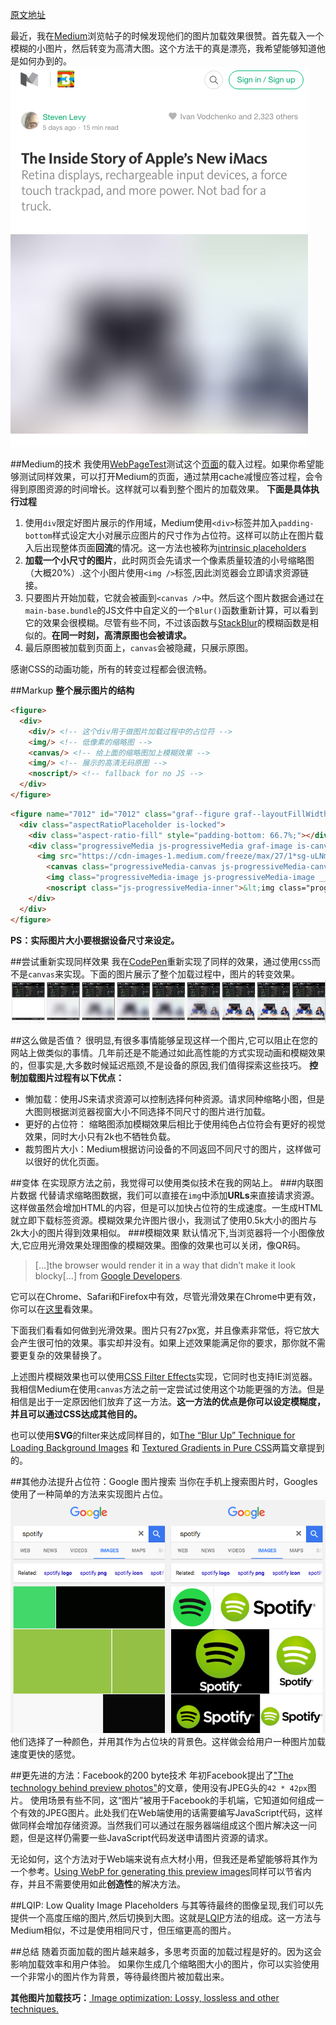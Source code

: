 [原文地址](https://jmperezperez.com/medium-image-progressive-loading-placeholder/)

最近，我在[Medium]()浏览帖子的时候发现他们的图片加载效果很赞。首先载入一个模糊的小图片，然后转变为高清大图。这个方法干的真是漂亮，我希望能够知道他是如何办到的。![medium-placeholder.png](resources/C4B1AEAA770FB1F8F8DBBB944CA02342.png)

##Medium的技术
我使用[WebPageTest]()测试这个[页面](https://medium.com/backchannel/exclusive-why-apple-is-still-sweating-the-details-on-imac-531a95e50c91)的载入过程。如果你希望能够测试同样效果，可以打开Medium的页面，通过禁用cache减慢应答过程，会令得到原图资源的时间增长。这样就可以看到整个图片的加载效果。
**下面是具体执行过程**
1. 使用`div`限定好图片展示的作用域，Medium使用`<div>`标签并加入`padding-bottom`样式设定大小对展示应图片的尺寸作为占位符。这样可以防止在图片载入后出现整体页面**回流**的情况。这一方法也被称为[intrinsic placeholders](http://daverupert.com/2015/12/intrinsic-placeholders-with-picture/)
2. **加载一个小尺寸的图片**，此时网页会先请求一个像素质量较渣的小号缩略图（大概20%）.这个小图片使用`<img />`标签,因此浏览器会立即请求资源链接。
3. 只要图片开始加载，它就会被画到`<canvas />`中。然后这个图片数据会通过在`main-base.bundle`的JS文件中自定义的一个`Blur()`函数重新计算，可以看到它的效果会很模糊。尽管有些不同，不过该函数与[StackBlur]()的模糊函数是相似的。**在同一时刻，高清原图也会被请求。**
4. 最后原图被加载到页面上，`canvas`会被隐藏，只展示原图。

感谢CSS的动画功能，所有的转变过程都会很流畅。

##Markup
**整个展示图片的结构**
```HTML
<figure>
  <div>
    <div/> <!-- 这个div用于做图片加载过程中的占位符 -->
    <img/> <!-- 低像素的缩略图 -->
    <canvas/> <!-- 给上面的缩略图加上模糊效果 -->
    <img/> <!-- 展示的高清无码原图 -->
    <noscript/> <!-- fallback for no JS -->
  </div>
</figure>
```

```HTML
<figure name="7012" id="7012" class="graf--figure graf--layoutFillWidth graf-after--h4">
  <div class="aspectRatioPlaceholder is-locked">
    <div class="aspect-ratio-fill" style="padding-bottom: 66.7%;"></div>
    <div class="progressiveMedia js-progressiveMedia graf-image is-canvasLoaded is-imageLoaded" data-image-id="1*sg-uLNm73whmdOgKlrQdZA.jpeg" data-width="2000" data-height="1333" data-scroll="native">
      <img src="https://cdn-images-1.medium.com/freeze/max/27/1*sg-uLNm73whmdOgKlrQdZA.jpeg?q=20" crossorigin="anonymous" class="progressiveMedia-thumbnail js-progressiveMedia-thumbnail">
        <canvas class="progressiveMedia-canvas js-progressiveMedia-canvas" width="75" height="47"></canvas>
        <img class="progressiveMedia-image js-progressiveMedia-image __web-inspector-hide-shortcut__" data-src="https://cdn-images-1.medium.com/max/1800/1*sg-uLNm73whmdOgKlrQdZA.jpeg" src="https://cdn-images-1.medium.com/max/1800/1*sg-uLNm73whmdOgKlrQdZA.jpeg">
        <noscript class="js-progressiveMedia-inner">&lt;img class="progressiveMedia-noscript js-progressiveMedia-inner" src="https://cdn-images-1.medium.com/max/1800/1*sg-uLNm73whmdOgKlrQdZA.jpeg"&gt;</noscript>
    </div>
  </div>
</figure>
```
**PS：实际图片大小要根据设备尺寸来设定。**

##尝试重新实现同样效果
我在[CodePen](http://codepen.io/jmperez/pen/yYjPER)重新实现了同样的效果，通过使用`CSS`而不是`canvas`来实现。下面的图片展示了整个加载过程中，图片的转变效果。
![medium-codepen.png](resources/696FCA181E755D5A905F1F83DAFD5DAD.png)

##这么做是否值？
很明显,有很多事情能够呈现这样一个图片,它可以阻止在您的网站上做类似的事情。几年前还是不能通过如此高性能的方式实现动画和模糊效果的，但事实是,大多数时候延迟瓶颈,不是设备的原因,我们值得探索这些技巧。
**控制加载图片过程有以下优点：**
* 懒加载：使用JS来请求资源可以控制选择何种资源。请求同种缩略小图，但是大图则根据浏览器视窗大小不同选择不同尺寸的图片进行加载。
* 更好的占位符： 缩略图添加模糊效果后相比于使用纯色占位符会有更好的视觉效果，同时大小只有2k也不牺牲负载。
* 裁剪图片大小：Medium根据访问设备的不同返回不同尺寸的图片，这样做可以很好的优化页面。

##变体
在实现原方法之前，我觉得可以使用类似技术在我的网站上。
###内联图片数据
代替请求缩略图数据，我们可以直接在`img`中添加**URLs**来直接请求资源。这样做虽然会增加HTML的内容，但是可以加快占位符的生成速度。一生成HTML就立即下载标签资源。模糊效果允许图片很小，我测试了使用0.5k大小的图片与2k大小的图片得到效果相似。
###模糊效果
默认情况下,当浏览器将一个小图像放大,它应用光滑效果处理图像的模糊效果。图像的效果也可以关闭，像QR码。
>[…]the browser would render it in a way that didn’t make it look blocky[…] from [Google Developers](https://developers.google.com/web/updates/2015/01/pixelated).

它可以在Chrome、Safari和Firefox中有效，尽管光滑效果在Chrome中更有效，你可以在[这里](http://codepen.io/jmperez/full/Xmzobe/)看效果。

下面我们看看如何做到光滑效果。图片只有27px宽，并且像素非常低，将它放大会产生很可怕的效果。事实却并没有。如果上述效果能满足你的要求，那你就不需要更复杂的效果替换了。

上述图片模糊效果也可以使用[CSS Filter Effects](http://codepen.io/aniketpant/pen/DsEve)实现，它同时也支持IE浏览器。我相信Medium在使用`canvas`方法之前一定尝试过使用这个功能更强的方法。但是相信是出于一定原因他们放弃了这一方法。**这一方法的优点是你可以设定模糊度，并且可以通过CSS达成其他目的。**

也可以使用**SVG**的filter来达成同样目的，如[The “Blur Up” Technique for Loading Background Images](https://css-tricks.com/the-blur-up-technique-for-loading-background-images/) 和 [Textured Gradients in Pure CSS](http://rentafounder.com/textured-gradients-in-pure-css/)两篇文章提到的。

##其他办法提升占位符：Google 图片搜索
当你在手机上搜索图片时，Googles使用了一种简单的方法来实现图片占位。![google-images-placeholder.png](resources/A83270C0F3F66F140BF8BEE934283EE1.png)
他们选择了一种颜色，并用其作为占位块的背景色。这样做会给用户一种图片加载速度更快的感觉。

##更先进的方法：Facebook的200 byte技术
年初Facebook提出了["The technology behind preview photos"](https://code.facebook.com/posts/991252547593574/the-technology-behind-preview-photos/)的文章，使用没有JPEG头的`42 * 42px`图片。
使用场景有些不同，这“图片”被用于Facebook的手机端，它知道如何组成一个有效的JPEG图片。此处我们在Web端使用的话需要编写JavaScript代码，这样做同样会增加存储资源。当然我们可以通过在服务器端组成这个图片解决这一问题，但是这样仍需要一些JavaScript代码发送申请图片资源的请求。

无论如何，这个方法对于Web端来说有点大材小用，但我还是希望能够将其作为一个参考。[Using WebP for generating this preview images](https://jmperezperez.com/webp-placeholder-images/)同样可以节省内存，并且不需要使用如此**创造性**的解决方法。

##LQIP: Low Quality Image Placeholders
与其等待最终的图像呈现,我们可以先提供一个高度压缩的图片,然后切换到大图。这就是[LQIP](http://www.guypo.com/introducing-lqip-low-quality-image-placeholders/)方法的组成。这一方法与Medium相似，不过是使用相同尺寸，但压缩更高的图片。

##总结
随着页面加载的图片越来越多，多思考页面的加载过程是好的。因为这会影响加载效率和用户体验。
如果你生成几个缩略图大小的图片，你可以实验使用一个非常小的图片作为背景，等待最终图片被加载出来。

**其他图片加载技巧：**[ Image optimization: Lossy, lossless and other techniques.
](https://jmperezperez.com/image-optimization-lossy-lossless-techniques)